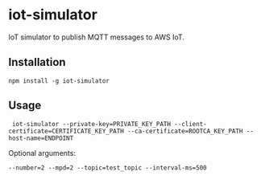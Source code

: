 # iot-simulator

IoT simulator to publish MQTT messages to AWS IoT.

## Installation

```shell
npm install -g iot-simulator
```

## Usage

```shell
 iot-simulator --private-key=PRIVATE_KEY_PATH --client-certificate=CERTIFICATE_KEY_PATH --ca-certificate=ROOTCA_KEY_PATH --host-name=ENDPOINT 
```

Optional arguments:

```shell
--number=2 --mpd=2 --topic=test_topic --interval-ms=500
```

